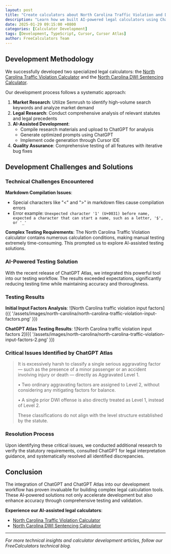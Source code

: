 ```yaml
---
layout: post
title: "Create calculators about North Carolina Traffic Violation and DWI"
description: "Learn how we built AI-powered legal calculators using ChatGPT Atlas for comprehensive testing and validation of complex North Carolina traffic violation and DWI sentencing calculations."
date: 2025-01-29 09:15:00 +0800
categories: [Calculator Development]
tags: [Development, TypeScript, Cursor, Cursor Atlas]
author: FreeCalculators Team
---
```

## Development Methodology

We successfully developed two specialized legal calculators: the [North Carolina Traffic Violation Calculator](https://www.freecalculators.app/legal/north-carolina/traffic-violation-calculator) and the [North Carolina DWI Sentencing Calculator](https://www.freecalculators.app/legal/north-carolina/dwi-sentencing-calculator).

Our development process follows a systematic approach:

1. **Market Research**: Utilize Semrush to identify high-volume search keywords and analyze market demand
2. **Legal Research**: Conduct comprehensive analysis of relevant statutes and legal precedents
3. **AI-Assisted Development**: 
   - Compile research materials and upload to ChatGPT for analysis
   - Generate optimized prompts using ChatGPT
   - Implement code generation through Cursor IDE
4. **Quality Assurance**: Comprehensive testing of all features with iterative bug fixes

## Development Challenges and Solutions

### Technical Challenges Encountered

**Markdown Compilation Issues**: 
- Special characters like "<" and ">" in markdown files cause compilation errors
- Error example: `Unexpected character '1' (U+0031) before name, expected a character that can start a name, such as a letter, '$', or '_'`

**Complex Testing Requirements**:
The North Carolina Traffic Violation calculator contains numerous calculation conditions, making manual testing extremely time-consuming. This prompted us to explore AI-assisted testing solutions.

### AI-Powered Testing Solution

With the recent release of ChatGPT Atlas, we integrated this powerful tool into our testing workflow. The results exceeded expectations, significantly reducing testing time while maintaining accuracy and thoroughness.

### Testing Results

**Initial Input Factors Analysis**:
![North Carolina traffic violation input factors]({{ '/assets/images/north-carolina/north-carolina-traffic-violation-input-factors.png' }})

**ChatGPT Atlas Testing Results**:
![North Carolina traffic violation input factors 2]({{ '/assets/images/north-carolina/north-carolina-traffic-violation-input-factors-2.png' }})

### Critical Issues Identified by ChatGPT Atlas
> It is excessively harsh to classify a single serious aggravating factor — such as the presence of a minor passenger or an accident involving injury or death — directly as Aggravated Level 1.
> 
> • Two ordinary aggravating factors are assigned to Level 2, without considering any mitigating factors for balance.
> 
> • A single prior DWI offense is also directly treated as Level 1, instead of Level 2.
> 
> These classifications do not align with the level structure established by the statute.

### Resolution Process

Upon identifying these critical issues, we conducted additional research to verify the statutory requirements, consulted ChatGPT for legal interpretation guidance, and systematically resolved all identified discrepancies.

## Conclusion

The integration of ChatGPT and ChatGPT Atlas into our development workflow has proven invaluable for building complex legal calculation tools. These AI-powered solutions not only accelerate development but also enhance accuracy through comprehensive testing and validation.

**Experience our AI-assisted legal calculators**:
- [North Carolina Traffic Violation Calculator](https://www.freecalculators.app/legal/north-carolina/traffic-violation-calculator)
- [North Carolina DWI Sentencing Calculator](https://www.freecalculators.app/legal/north-carolina/dwi-sentencing-calculator)

---

*For more technical insights and calculator development articles, follow our FreeCalculators technical blog.*
